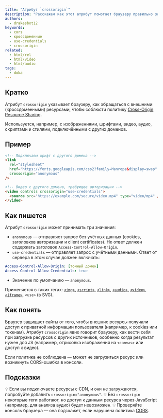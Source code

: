 ```yaml
---
title: "Атрибут `crossorigin`"
description: "Расскажем как этот атрибут помогает браузеру правильно загружать ресурсы с других источников, учитывая их CORS политику"
authors:
  - drakesbot12
keywords:
  - cors
  - кроссдоменные
  - use-credentials
  - crossorigin
related:
  - html/rel
  - html/video
  - html/audio
tags:
  - doka
---
```


## Кратко

Атрибут `crossorigin` указывает браузеру, как обращаться с внешними (кроссдоменными) ресурсами, чтобы соблюсти политику [Cross-Origin Resource Sharing](/tools/cors/).

Используется, например, с изображениями, шрифтами, видео, аудио, скриптами и стилями, подключёнными с других доменов.

## Пример

```html
<!-- Подключаем шрифт с другого домена -->
<link
  rel="stylesheet"
  href="https://fonts.googleapis.com/css2?family=Manrope&display=swap"
  crossorigin="anonymous"
/>

<!-- Видео с другого домена, требующее авторизации -->
<video controls crossorigin="use-credentials">
  <source src="https://example.com/secure/video.mp4" type="video/mp4" />
</video>
```

## Как пишется

Атрибут `crossorigin` может принимать три значения:

- `anonymous` — отправляет запрос без учётных данных (cookies, заголовков авторизации и client certificates). Но ответ должен содержать заголовок `Access-Control-Allow-Origin`.
- `use-credentials` — отправляет запрос с учётными данными. Ответ от сервера в этом случае должен включать:

```yaml
Access-Control-Allow-Origin: [точный домен]
Access-Control-Allow-Credentials: true
```

- Значение по умолчанию — `anonymous`.

Применяется в таких тегах: [`<img>`](/html/img/), [`<script>`](/html/script/), [`<link>`](/html/link/), [`<audio>`](/html/audio/), [`<video>`](/html/video/), [`<iframe>`](/html/iframe/), `<use>` (в SVG).

## Как понять

Браузер защищает сайты от того, чтобы внешние ресурсы получали доступ к приватной информации пользователя (например, к cookies или токенам). Атрибут `crossorigin` явно говорит браузеру, как вести себя при загрузке ресурсов с других источников, особенно когда результат нужен для JS (например, отрисовка изображения на `<canvas>` или доступ к видео).

Если политика не соблюдена — может не загрузиться ресурс или возникнуть CORS-ошибка в консоли.

## Подсказки
💡 Если вы подключаете ресурсы с CDN, и они не загружаются, попробуйте добавить `crossorigin="anonymous"`.
💡 Без `crossorigin` некоторые теги работают, но доступ к данным ресурса через JavaScript (например, для анализа аудио) будет невозможен.
💡 Проверяйте консоль браузера — она подскажет, если нарушена политика [CORS](/tools/cors/).
